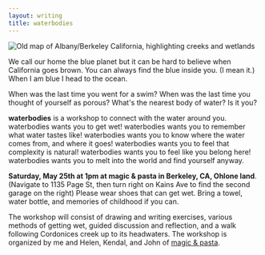 ```yaml
---
layout: writing
title: waterbodies
---
```


![Old map of Albany/Berkeley California, highlighting creeks and wetlands](https://d2w9rnfcy7mm78.cloudfront.net/4260909/large_aa655620ce307b9aa8188de75ce47165.jpg?1557719842)

We call our home the blue planet but it can be hard to believe when California goes brown. You can always find the blue inside you. (I mean it.) When I am blue I head to the ocean.

When was the last time you went for a swim? When was the last time you thought of yourself as porous? What's the nearest body of water? Is it you?

__waterbodies__ is a workshop to connect with the water around you. waterbodies wants you to get wet! waterbodies wants you to remember what water tastes like! waterbodies wants you to know where the water comes from, and where it goes! waterbodies wants you to feel that complexity is natural! waterbodies wants you to feel like you belong here! waterbodies wants you to melt into the world and find yourself anyway.

__Saturday, May 25th at 1pm at magic & pasta in Berkeley, CA, Ohlone land__. (Navigate to 1135 Page St, then turn right on Kains Ave to find the second garage on the right) Please wear shoes that can get wet. Bring a towel, water bottle, and memories of childhood if you can.

The workshop will consist of drawing and writing exercises, various methods of getting wet, guided discussion and reflection, and a walk following Cordonices creek up to its headwaters. The workshop is organized by me and Helen, Kendal, and John of [magic & pasta](https://magicandpasta.space/). 